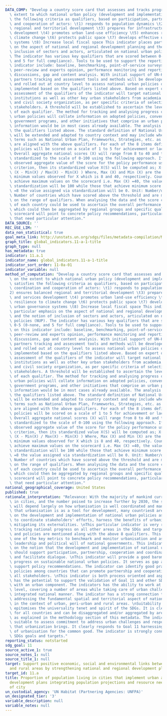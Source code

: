 ```yaml
---
DATA_COMP: "Develop a country score card that assesses and tracks progress on the\
  \ extent to which national urban policy (development and implementation) satisfies\
  \ the following criteria as qualifiers, based on participation, partnership, coordination\
  \ and cooperation of actors: \t1) responds to population dynamics \t2) ensures balanced\
  \ regional and territorial development \t3) prepares for infrastructure and services\
  \ development \t4) promotes urban land-use efficiency \t5) enhances resilience to\
  \ climate change \t6) protects public space \t7) develops effective urban governance\
  \ systems \t8) Increase local fiscal space This indicator places particular emphasis\
  \ on the aspect of national and regional development planning and the notion of\
  \ inclusion of sectors and actors, articulated on national urban policies (NUP).\
  \ The indicator has various key qualifiers that are scored between 0-5 (0-none,\
  \ and 5 for full compliance). Tools to be used to support the reporting on this\
  \ indicator include: baseline, benchmarking, point-of-service surveys, scorecard,\
  \ peer-review and experts opinion, performance monitoring and reporting, focus group\
  \ discussions, gap and content analysis. With initial support of UN-Habitat and\
  \ partners tracking and assessment tools and methods will be developed, piloted\
  \ and rolled out at country level to assess national urban policies developed and\
  \ implemented based on the qualifiers listed above. Based on expert opinion, the\
  \ assessment of the qualifiers of the indicator will target national government\
  \ institutions as well as other key urban stakeholders from academia, private sector,\
  \ and civil society organization, as per specific criteria of selection of these\
  \ stakeholders. A threshold will be established to ascertain the level of satisfaction\
  \ of each qualifier. The method for tracking and analysing progress on national\
  \ urban policies will collate information on adopted policies, conventions, laws,\
  \ government programs, and other initiatives that comprise an urban policy. This\
  \ information would be in most cases already available. The analysis will cover\
  \ the qualifiers listed above. The standard definition of National Urban Policy5\
  \ will be extended and adapted to country context and may include where applicable\
  \ terms such as National Urban Plan, Frameworks, Strategies, etc. as long as they\
  \ are aligned with the above qualifiers. For each of the 8 items defined above,\
  \ policies will be scored on a scale of 1 to 5 for achievement or lack of achievement.\
  \ Overall aggregate national scores (X) will range from 8 to 40 and these will be\
  \ standardized to the scale of 0-100 using the following approach. If (X) is the\
  \ observed aggregate value of the score for the policy performance using the above\
  \ criterion, then its standardized value X(S) will be computed as; X(s) = 100 (\
  \ (X - Min(X) / Max(X) - Min(X) ) Where, Max (X) and Min (X) are the maximum and\
  \ minimum values observed for X which is 8 and 40, respectively. Countries that\
  \ achieve maximum values on the scorecard i.e. Max (X) =40, the value assigned via\
  \ standardization will be 100 while those that achieve minimum score i.e. Min (X)\
  \ =8 the value assigned via standardization will be 0. Unit: Number/dimensionless\
  \ Number of countries which have scored above the threshold and are making progress\
  \ on the range of qualifiers. When analysing the data and the score card, the scorecard\
  \ of each country could be used to ascertain the overall performance of countries\
  \ which could then be aggregated by regional groups and specific qualifiers. The\
  \ scorecard will point to concrete policy recommendations, particularly for qualifiers\
  \ that need particular attention."
DATA_SOURCE: ''
REC_USE_LIM: ''
data_non_statistical: true
goal_meta_link: http://unstats.un.org/sdgs/files/metadata-compilation/Metadata-Goal-11.pdf
graph_title: global_indicators.11-a-1-title
graph_type: null
has_metadata: true
indicator: 11.a.1
indicator_name: global_indicators.11-a-1-title
indicator_sort_order: 11-0a-01
indicator_variable: null
method_of_computation: "Develop a country score card that assesses and tracks progress\
  \ on the extent to which national urban policy (development and implementation)\
  \ satisfies the following criteria as qualifiers, based on participation, partnership,\
  \ coordination and cooperation of actors: \t1) responds to population dynamics \t\
  2) ensures balanced regional and territorial development \t3) prepares for infrastructure\
  \ and services development \t4) promotes urban land-use efficiency \t5) enhances\
  \ resilience to climate change \t6) protects public space \t7) develops effective\
  \ urban governance systems \t8) Increase local fiscal space This indicator places\
  \ particular emphasis on the aspect of national and regional development planning\
  \ and the notion of inclusion of sectors and actors, articulated on national urban\
  \ policies (NUP). The indicator has various key qualifiers that are scored between\
  \ 0-5 (0-none, and 5 for full compliance). Tools to be used to support the reporting\
  \ on this indicator include: baseline, benchmarking, point-of-service surveys, scorecard,\
  \ peer-review and experts opinion, performance monitoring and reporting, focus group\
  \ discussions, gap and content analysis. With initial support of UN-Habitat and\
  \ partners tracking and assessment tools and methods will be developed, piloted\
  \ and rolled out at country level to assess national urban policies developed and\
  \ implemented based on the qualifiers listed above. Based on expert opinion, the\
  \ assessment of the qualifiers of the indicator will target national government\
  \ institutions as well as other key urban stakeholders from academia, private sector,\
  \ and civil society organization, as per specific criteria of selection of these\
  \ stakeholders. A threshold will be established to ascertain the level of satisfaction\
  \ of each qualifier. The method for tracking and analysing progress on national\
  \ urban policies will collate information on adopted policies, conventions, laws,\
  \ government programs, and other initiatives that comprise an urban policy. This\
  \ information would be in most cases already available. The analysis will cover\
  \ the qualifiers listed above. The standard definition of National Urban Policy5\
  \ will be extended and adapted to country context and may include where applicable\
  \ terms such as National Urban Plan, Frameworks, Strategies, etc. as long as they\
  \ are aligned with the above qualifiers. For each of the 8 items defined above,\
  \ policies will be scored on a scale of 1 to 5 for achievement or lack of achievement.\
  \ Overall aggregate national scores (X) will range from 8 to 40 and these will be\
  \ standardized to the scale of 0-100 using the following approach. If (X) is the\
  \ observed aggregate value of the score for the policy performance using the above\
  \ criterion, then its standardized value X(S) will be computed as; X(s) = 100 (\
  \ (X - Min(X) / Max(X) - Min(X) ) Where, Max (X) and Min (X) are the maximum and\
  \ minimum values observed for X which is 8 and 40, respectively. Countries that\
  \ achieve maximum values on the scorecard i.e. Max (X) =40, the value assigned via\
  \ standardization will be 100 while those that achieve minimum score i.e. Min (X)\
  \ =8 the value assigned via standardization will be 0. Unit: Number/dimensionless\
  \ Number of countries which have scored above the threshold and are making progress\
  \ on the range of qualifiers. When analysing the data and the score card, the scorecard\
  \ of each country could be used to ascertain the overall performance of countries\
  \ which could then be aggregated by regional groups and specific qualifiers. The\
  \ scorecard will point to concrete policy recommendations, particularly for qualifiers\
  \ that need particular attention."
national_geographical_coverage: United States
published: true
rationale_interpretation: "Relevance: With the majority of mankind currently living\
  \ in cities, and the number poised to increase further by 2030, the success of SDGs\
  \ will depend largely on how urbanisation is well coordinated and managed. Considering\
  \ that urbanisation is as a tool for development, many countries8 are now embarking\
  \ on the development and implementation of national urban policies as tangible instruments\
  \ to coordinate stakeholders' efforts, harness the benefits of urbanisation while\
  \ mitigating its externalities. \nThis particular indicator is very relevant for\
  \ tracking national progress on all other areas in the SDGs and targets where urban\
  \ and policies are mentioned along with the above 8 qualifiers. This indicator is\
  \ one of the key metrics to benchmark and monitor urbanisation and asserts the national\
  \ leadership and political will of national governments. This indicator is based\
  \ on the notion that the development and implementation of national urban policies\
  \ should support participation, partnership, cooperation and coordination of actors\
  \ and facilitate dialogue. \nThis indicator will provide a good barometer on global\
  \ progress on sustainable national urban policies. It serves as gap analysis to\
  \ support policy recommendations. The indicator can identify good practices and\
  \ policies among countries that can promote partnership and cooperation between\
  \ all stakeholders. \nThis indicator is both process oriented and aspirational and\
  \ has the potential to support the validation of Goal 11 and other SDGs indicators\
  \ with an urban component. The indicators has the ability to work at multi jurisdictions\
  \ level, covering a number of areas while taking care of urban challenges in a more\
  \ integrated national manner. The indicator has a strong connection to the target,\
  \ addressing the fundamental spatial and territorial aspect of national urban policy\
  \ in the context of urban, peri-urban and rural areas. \nSuitability: \nThis indicator\
  \ epitomises the universality tenet and spirit of the SDGs. It is clearly suitable\
  \ for all countries and can be disaggregated and/or aggregated by areas of development\
  \ as explained in the methodology section of this metadata. The indicator will be\
  \ suitable to assess commitment to address urban challenges and respond to the opportunities\
  \ that urbanization brings. It clearly responds to Goal 11 harnessing the power\
  \ of urbanisation for the common good. The indicator is strongly connected to other\
  \ SDGs goals and targets."
reporting_status: notstarted
sdg_goal: 11
source_active_1: true
source_notes_1: null
source_title_1: null
target: Support positive economic, social and environmental links between urban, peri-urban
  and rural areas by strengthening national and regional development planning.
target_id: 11.a
title: Proportion of population living in cities that implement urban and regional
  development plans integrating population projections and resource needs, by size
  of city
un_custodial_agency: 'UN Habitat (Partnering Agencies: UNFPA)'
un_designated_tier: '3'
variable_description: null
variable_notes: null
---
```

